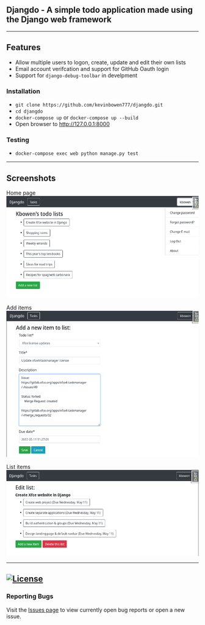 ## Djangdo - A simple todo application made using the Django web framework

---
## Features
 - Allow multiple users to logon, create, update and edit their own lists
 - Email account verifcation and support for GitHub Oauth login
 - Support for `django-debug-toolbar` in develpment

### Installation
 - `git clone https://github.com/kevinbowen777/djangdo.git`
 - `cd djangdo`
 - `docker-compose up` or `docker-compose up --build`
 - Open browser to http://127.0.0.1:8000

### Testing
 - `docker-compose exec web python manage.py test`

---
## Screenshots

Home page
![Home Page](https://github.com/kevinbowen777/djangdo/blob/master/images/djangdo_home.png)

Add items
![Add items](https://github.com/kevinbowen777/djangdo/blob/master/images/djangdo_add_new_item.png)

List items
![List Items](https://github.com/kevinbowen777/djangdo/blob/master/images/djangdo_list_items.png)

---
[![License](https://img.shields.io/badge/license-MIT-green)](https://github.com/kevinbowen777/djangdo/blob/master/LICENSE)
---
### Reporting Bugs

   Visit the [Issues page](https://github.com/kevinbowen777/djangdo/issues)
      to view currently open bug reports or open a new issue.
